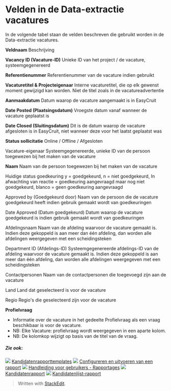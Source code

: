 # Velden in de Data-extractie vacatures

In de volgende tabel staan de velden beschreven die gebruikt worden in de Data-extractie vacatures.

**Veldnaam**
Beschrijving

**Vacancy ID (Vacature-ID)**
Unieke ID van het project / de vacature, systeemgegenereerd

**Referentienummer**
Referentienummer van de vacature indien gebruikt

**Vacaturetitel & Projecteigenaar**
Interne vacaturetitel, die op elk gewenst moment gewijzigd kan worden. Niet de titel zoals in de vacatureadvertentie

**Aanmaakdatum**
Datum waarop de vacature aangemaakt is in EasyCruit

**Date Posted (Plaatsingsdatum)**
Vroegste datum vanaf wanneer de vacature geplaatst is

**Date Closed (Sluitingsdatum)**
Dit is de datum waarop de vacature afgesloten is in EasyCruit, niet wanneer deze voor het laatst geplaatst was

**Status sollicitatie**
Online / Offline / Afgesloten

Vacature-eigenaar
Systeemgegenereerde, unieke ID van de persoon toegewezen bij het maken van de vacature

**Naam**
Naam van de persoon toegewezen bij het maken van de vacature

Huidige status goedkeuring
y = goedgekeurd, n = niet goedgekeurd, In afwachting van reactie = goedkeuring aangevraagd maar nog niet goedgekeurd, blanco = geen goedkeuring aangevraagd

Approved by (Goedgekeurd door)
Naam van de persoon die de vacature goedgekeurd heeft indien gebruik gemaakt wordt van goedkeuringen

Date Approved (Datum goedgekeurd)
Datum waarop de vacature goedgekeurd is indien gebruik gemaakt wordt van goedkeuringen

Afdelingsnaam
Naam van de afdeling waarvoor de vacature gemaakt is. Indien deze gekoppeld is aan meer dan één afdeling, dan worden alle afdelingen weergegeven met een scheidingsteken

Department ID (Afdelings-ID)
Systeemgegenereerde afdelings-ID van de afdeling waarvoor de vacature gemaakt is. Indien deze gekoppeld is aan meer dan één afdeling, dan worden alle afdelingen weergegeven met een scheidingsteken

Contactpersonen
Naam van de contactpersonen die toegevoegd zijn aan de vacature

Land
Land dat geselecteerd is voor de vacature

Regio
Regio's die geselecteerd zijn voor de vacature

**Profielvraag**
- Informatie over de vacature in het gedeelte Profielvraag als een vraag beschikbaar is voor de vacature.
- NB: Elke Vacature: profielvraag wordt weergegeven in een aparte kolom.
- NB: De kolomkop wijzigt op basis van de titel van de vraag.

##### Zie ook:

![](../Resources/Images/icon-document-link.png)  [Kandidatenrapporttemplates](export_templates.htm)
![](../Resources/Images/icon-document-link.png)  [Configureren en uitvoeren van een rapport](configuring_and_running_a_report.htm)
![](../Resources/Images/icon-document-link.png)  [Handleiding voor gebruikers - Rapportages](guide_for_users_reports.htm)
![](../Resources/Images/icon-document-link.png)  [Kandidatenrapport](candidate_report.htm)
![](../Resources/Images/icon-document-link.png)  [Kandidatenlijst-rapport](applicant_list_report.htm)


> Written with [StackEdit](https://stackedit.io/).
<!--stackedit_data:
eyJoaXN0b3J5IjpbOTczNTkyNzU5XX0=
-->